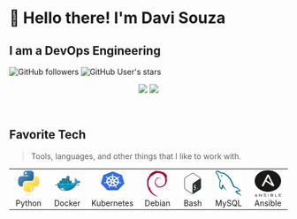 # :wave: Hello there! I'm Davi Souza
## I am a DevOps Engineering</h3>


![GitHub followers](https://img.shields.io/github/followers/daviwla?style=plastic&color=red)
![GitHub User's stars](https://img.shields.io/github/stars/daviwla?affiliations=OWNER&style=plastic&color=red)

</a>
<p align="center">
  <img height="200" src="https://github-readme-stats.vercel.app/api?username=daviwla&show_icons=true&theme=monokai&include_all_commits=true" />
  <img height="200" src="https://github-readme-stats.vercel.app/api/top-langs/?username=daviwla&theme=monokai&show_icons=true" />
</p>
<br>

<h2 align="left" id="daviwla">Favorite Tech</h2>

> Tools, languages, and other things that I like to work with.

<table>
  <tr>
    <td align="center" width="96">
      <a href="https://www.python.org/">
        <img src="./img/python-original.svg" width="48" height="48" alt="Python" />
      </a>
      <br>Python
    </td>
      <td align="center" width="96"> 
      <a href="https://www.docker.com/">
        <img src="./img/docker-original.svg" width="48" height="48" alt="Docker" />
      </a>
      <br>Docker
    </td>
    <td align="center" width="96">
      <a href="https://kubernetes.io/pt-br/">
        <img src="https://raw.githubusercontent.com/cncf/artwork/master/projects/kubernetes/icon/color/kubernetes-icon-color.svg" width="48" height="48" alt="Kubernetes" />
      </a>
      <br>Kubernetes
    </td>
    <td align="center"  width="96">
      <a href="https://www.debian.org/index.pt.html">
        <img src="./img/debian-original.svg" width="48" height="48" alt="Debian" />
      </a>
      <br>Debian
    </td>
    </td>
    <td align="center"  width="96">
      <a href="https://www.gnu.org/savannah-checkouts/gnu/bash/manual/bash.html">
        <img src="./img/bash-original.svg" width="48" height="48" alt="Bash" />
      </a>
      <br>Bash
    </td>
    <td align="center"  width="96">
      <a href="https://dev.mysql.com/doc/">
        <img src="./img/mysql-original.svg" width="48" height="48" alt="MySQL" />
      </a>
      <br>MySQL
    </td>
    <td align="center" width="96">
        <a href="https://docs.ansible.com/">
            <img src="./img/Ansible_logo.svg" width="48" height="48" alt="Ansible" />
        </a>
        <br>Ansible
  </tr>
</table>


